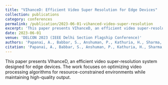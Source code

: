 ```yaml
---
title: "VIhanceD: Efficient Video Super Resolution for Edge Devices"
collection: publications
category: conferences
permalink: /publication/2023-06-01-vihanced-video-super-resolution
excerpt: 'This paper presents VIhanceD, an efficient video super-resolution system designed for edge devices.'
date: 2023-06-01
venue: 'DELCON 2023 (IEEE Delhi Section Flagship Conference)'
authors: 'Papanai, A., Babbar, S., Anshuman, P., Kathuria, H., Sharma, A. & Gupta, N.'
citation: 'Papanai, A., Babbar, S., Anshuman, P., Kathuria, H., Sharma, A. & Gupta, N. (2023). &quot;VIhanceD: Efficient Video Super Resolution for Edge Devices.&quot; <i>DELCON 2023 (IEEE Delhi Section Flagship Conference)</i>.'
---
```

This paper presents VIhanceD, an efficient video super-resolution system designed for edge devices. The work focuses on optimizing video processing algorithms for resource-constrained environments while maintaining high-quality output.
